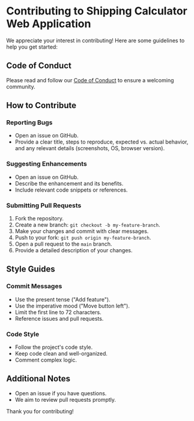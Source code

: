 # Contributing to Shipping Calculator Web Application

We appreciate your interest in contributing! Here are some guidelines to help you get started:

## Code of Conduct

Please read and follow our [Code of Conduct](CODE_OF_CONDUCT.md) to ensure a welcoming community.

## How to Contribute

### Reporting Bugs

- Open an issue on GitHub.
- Provide a clear title, steps to reproduce, expected vs. actual behavior, and any relevant details (screenshots, OS, browser version).

### Suggesting Enhancements

- Open an issue on GitHub.
- Describe the enhancement and its benefits.
- Include relevant code snippets or references.

### Submitting Pull Requests

1. Fork the repository.
2. Create a new branch: `git checkout -b my-feature-branch`.
3. Make your changes and commit with clear messages.
4. Push to your fork: `git push origin my-feature-branch`.
5. Open a pull request to the `main` branch.
6. Provide a detailed description of your changes.

## Style Guides

### Commit Messages

- Use the present tense ("Add feature").
- Use the imperative mood ("Move button left").
- Limit the first line to 72 characters.
- Reference issues and pull requests.

### Code Style

- Follow the project's code style.
- Keep code clean and well-organized.
- Comment complex logic.

## Additional Notes

- Open an issue if you have questions.
- We aim to review pull requests promptly.

Thank you for contributing!

